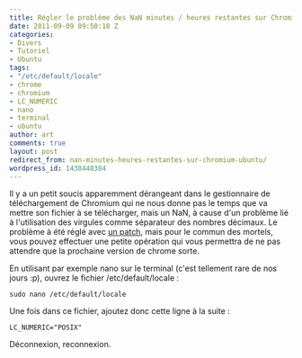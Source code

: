 ```yaml
---
title: Régler le problème des NaN minutes / heures restantes sur Chromium Ubuntu
date: 2011-09-09 09:50:18 Z
categories:
- Divers
- Tutoriel
- Ubuntu
tags:
- "/etc/default/locale"
- chrome
- chromium
- LC_NUMERIC
- nano
- terminal
- ubuntu
author: art
comments: true
layout: post
redirect_from: nan-minutes-heures-restantes-sur-chromium-ubuntu/
wordpress_id: 1438448384
---
```


Il y a un petit soucis apparemment dérangeant dans le gestionnaire de téléchargement de Chromium qui ne nous donne pas le temps que va mettre son fichier à se télécharger, mais un NaN, à cause d'un problème lié à l'utilisation des virgules comme séparateur des nombres décimaux. Le problème à été réglé avec [un patch](http://codereview.chromium.org/7004021), mais pour le commun des mortels, vous pouvez effectuer une petite opération qui vous permettra de ne pas attendre que la prochaine version de chrome sorte.

En utilisant par exemple nano sur le terminal (c'est tellement rare de nos jours :p), ouvrez le fichier /etc/default/locale :

    
    sudo nano /etc/default/locale



Une fois dans ce fichier, ajoutez donc cette ligne à la suite :

    
    LC_NUMERIC="POSIX"



Déconnexion, reconnexion.
